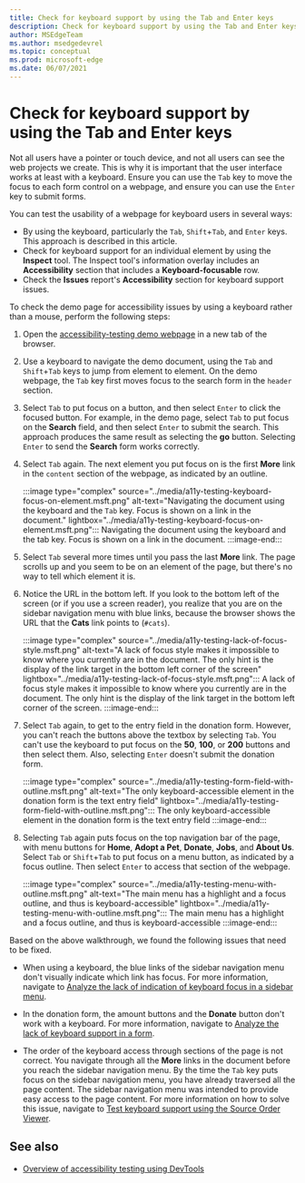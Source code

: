 ```yaml
---
title: Check for keyboard support by using the Tab and Enter keys
description: Check for keyboard support by using the Tab and Enter keys.
author: MSEdgeTeam
ms.author: msedgedevrel
ms.topic: conceptual
ms.prod: microsoft-edge
ms.date: 06/07/2021
---
```

# Check for keyboard support by using the Tab and Enter keys

Not all users have a pointer or touch device, and not all users can see the web projects we create.  This is why it is important that the user interface works at least with a keyboard.  Ensure you can use the `Tab` key to move the focus to each form control on a webpage, and ensure you can use the `Enter` key to submit forms.

You can test the usability of a webpage for keyboard users in several ways:
*  By using the keyboard, particularly the `Tab`, `Shift`+`Tab`, and `Enter` keys.  This approach is described in this article.
*  Check for keyboard support for an individual element by using the **Inspect** tool.  The Inspect tool's information overlay includes an **Accessibility** section that includes a **Keyboard-focusable** row.
*  Check the **Issues** report's **Accessibility** section for keyboard support issues.

To check the demo page for accessibility issues by using a keyboard rather than a mouse, perform the following steps:

1.  Open the [accessibility-testing demo webpage](https://microsoftedge.github.io/DevToolsSamples/a11y-testing/page-with-errors.html) in a new tab of the browser.

1.  Use a keyboard to navigate the demo document, using the `Tab` and `Shift`+`Tab` keys to jump from element to element.  On the demo webpage, the `Tab` key first moves focus to the search form in the `header` section.

1.  Select `Tab` to put focus on a button, and then select `Enter` to click the focused button.  For example, in the demo page, select `Tab` to put focus on the **Search** field, and then select `Enter` to submit the search.  This approach produces the same result as selecting the **go** button.  Selecting `Enter` to send the **Search** form works correctly.

1.  Select `Tab` again.  The next element you put focus on is the first **More** link in the `content` section of the webpage, as indicated by an outline.

    :::image type="complex" source="../media/a11y-testing-keyboard-focus-on-element.msft.png" alt-text="Navigating the document using the keyboard and the `Tab` key. Focus is shown on a link in the document." lightbox="../media/a11y-testing-keyboard-focus-on-element.msft.png":::
        Navigating the document using the keyboard and the tab key. Focus is shown on a link in the document.
    :::image-end:::

1.  Select `Tab` several more times until you pass the last **More** link.  The page scrolls up and you seem to be on an element of the page, but there's no way to tell which element it is.

1.  Notice the URL in the bottom left.  If you look to the bottom left of the screen (or if you use a screen reader), you realize that you are on the sidebar navigation menu with blue links, because the browser shows the URL that the **Cats** link points to (`#cats`).

    :::image type="complex" source="../media/a11y-testing-lack-of-focus-style.msft.png" alt-text="A lack of focus style makes it impossible to know where you currently are in the document. The only hint is the display of the link target in the bottom left corner of the screen" lightbox="../media/a11y-testing-lack-of-focus-style.msft.png":::
        A lack of focus style makes it impossible to know where you currently are in the document. The only hint is the display of the link target in the bottom left corner of the screen.
    :::image-end:::

1.  Select `Tab` again, to get to the entry field in the donation form.  However, you can't reach the buttons above the textbox by selecting `Tab`. You can't use the keyboard to put focus on the **50**, **100**, or **200** buttons and then select them.  Also, selecting `Enter` doesn't submit the donation form.

    :::image type="complex" source="../media/a11y-testing-form-field-with-outline.msft.png" alt-text="The only keyboard-accessible element in the donation form is the text entry field" lightbox="../media/a11y-testing-form-field-with-outline.msft.png":::
        The only keyboard-accessible element in the donation form is the text entry field
    :::image-end:::

1.  Selecting `Tab` again puts focus on the top navigation bar of the page, with menu buttons for **Home**, **Adopt a Pet**, **Donate**, **Jobs**, and **About Us**.  Select `Tab` or `Shift`+`Tab` to put focus on a menu button, as indicated by a focus outline.  Then select `Enter` to access that section of the webpage.

    :::image type="complex" source="../media/a11y-testing-menu-with-outline.msft.png" alt-text="The main menu has a highlight and a focus outline, and thus is keyboard-accessible" lightbox="../media/a11y-testing-menu-with-outline.msft.png":::
        The main menu has a highlight and a focus outline, and thus is keyboard-accessible
    :::image-end:::

Based on the above walkthrough, we found the following issues that need to be fixed.

*  When using a keyboard, the blue links of the sidebar navigation menu don't visually indicate which link has focus.  For more information, navigate to [Analyze the lack of indication of keyboard focus in a sidebar menu](test-analyze-no-focus-indicator.md).

*  In the donation form, the amount buttons and the **Donate** button don't work with a keyboard.  For more information, navigate to [Analyze the lack of keyboard support in a form](test-analyze-no-keyboard-support.md).

*  The order of the keyboard access through sections of the page is not correct.  You navigate through all the **More** links in the document before you reach the sidebar navigation menu.  By the time the `Tab` key puts focus on the sidebar navigation menu, you have already traversed all the page content. The sidebar navigation menu was intended to provide easy access to the page content.  For more information on how to solve this issue, navigate to [Test keyboard support using the Source Order Viewer](test-tab-key-source-order-viewer.md).


<!-- ====================================================================== -->
## See also

*  [Overview of accessibility testing using DevTools](accessibility-testing-in-devtools.md)
